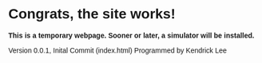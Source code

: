 <head>
    <font face="arial">
        <h1>Congrats, the site works!</h1>
        <p><strong>This is a temporary webpage. Sooner or later, a simulator will be installed.</strong></p>
        <p>Version 0.0.1, Inital Commit (index.html) Programmed by Kendrick Lee</p>
    </font>
</head>
